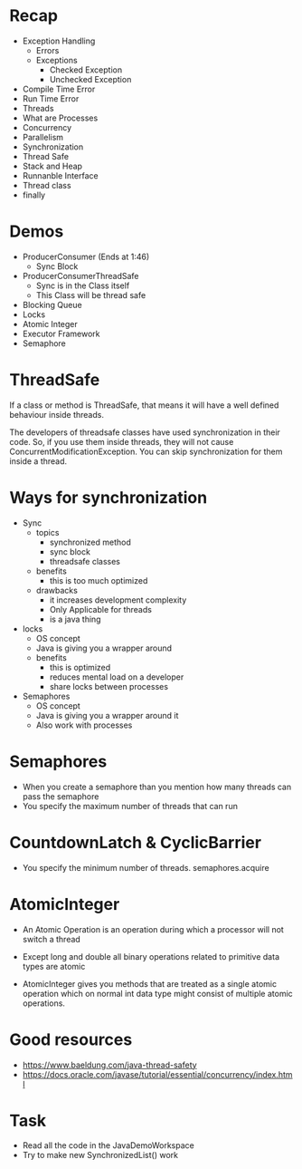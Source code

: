 # Recap

- Exception Handling
    - Errors
    - Exceptions
        - Checked Exception
        - Unchecked Exception
- Compile Time Error
- Run Time Error
- Threads
- What are Processes
- Concurrency
- Parallelism
- Synchronization
- Thread Safe
- Stack and Heap
- Runnanble Interface
- Thread class
- finally

# Demos


- ProducerConsumer (Ends at 1:46)
    - Sync Block
- ProducerConsumerThreadSafe
    - Sync is in the Class itself
    - This Class will be thread safe
- Blocking Queue
- Locks
- Atomic Integer
- Executor Framework
- Semaphore

# ThreadSafe

If a class or method is ThreadSafe, that means it will have a well defined behaviour inside threads.

The developers of threadsafe classes have used synchronization in their code. So, if you use them inside threads, they will not cause ConcurrentModificationException. You can skip synchronization for them inside a thread.

# Ways for synchronization
- Sync
    - topics
        - synchronized method
        - sync block
        - threadsafe classes
    - benefits
        - this is too much optimized
    - drawbacks
        - it increases development complexity
        - Only Applicable for threads
        - is a java thing
- locks
    - OS concept
    - Java is giving you a wrapper around
    - benefits
        - this is optimized
        - reduces mental load on a developer
        - share locks between processes
- Semaphores
    - OS concept
    - Java is giving you a wrapper around it
    - Also work with processes


# Semaphores

- When you create a semaphore than you mention how many threads can pass the semaphore
- You specify the maximum number of threads that can run

# CountdownLatch & CyclicBarrier 

- You specify the minimum number of threads.
semaphores.acquire

# AtomicInteger

- An Atomic Operation is an operation during which a processor will not switch a thread

- Except long and double all binary operations related to primitive data types are atomic

- AtomicInteger gives you methods that are treated as a single atomic operation which on normal int data type might consist of multiple atomic operations.

# Good resources

- https://www.baeldung.com/java-thread-safety
- https://docs.oracle.com/javase/tutorial/essential/concurrency/index.html

# Task

- Read all the code in the JavaDemoWorkspace
- Try to make new SynchronizedList() work